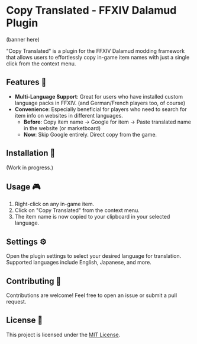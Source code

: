 # Copy Translated - FFXIV Dalamud Plugin

(banner here)

"Copy Translated" is a plugin for the FFXIV Dalamud modding framework that allows users to effortlessly copy in-game item names with just a single click from the context menu.

## Features 🌟

- **Multi-Language Support**: Great for users who have installed custom language packs in FFXIV. (and German/French players too, of course)
- **Convenience**: Especially beneficial for players who need to search for item info on websites in different languages. 
  - **Before**: Copy item name -> Google for item -> Paste translated name in the website (or marketboard)
  - **Now**: Skip Google entirely. Direct copy from the game.

## Installation 🔧

(Work in progress.)

## Usage 🎮

1. Right-click on any in-game item.
2. Click on "Copy Translated" from the context menu.
3. The item name is now copied to your clipboard in your selected language.

## Settings ⚙️

Open the plugin settings to select your desired language for translation. Supported languages include English, Japanese, and more.

## Contributing 🤝

Contributions are welcome! Feel free to open an issue or submit a pull request.

## License 📜

This project is licensed under the [MIT License](LICENSE).
